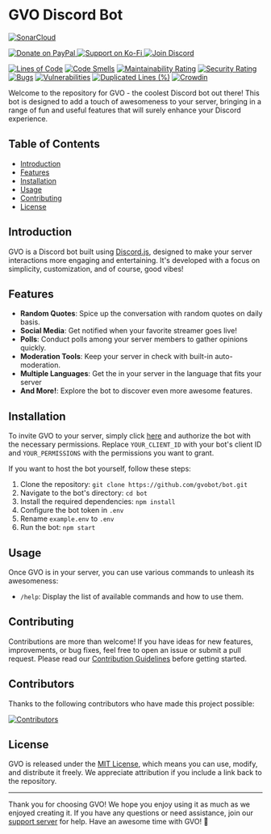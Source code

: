 # GVO Discord Bot

[![SonarCloud](https://sonarcloud.io/images/project_badges/sonarcloud-orange.svg)](https://sonarcloud.io/summary/new_code?id=gvobot_bot)

<p align="left">
    <a href="https://paypal.me/sapphiredevs">
        <img src="https://img.shields.io/badge/Paypal-Donate?style=for-the-badge&logo=paypal&label=Donate&color=008cd4" alt="Donate on PayPal">
    </a>
    <a href="https://ko-fi.com/duckodas">
        <img src="https://img.shields.io/badge/Kofi-Support?style=for-the-badge&logo=kofi&label=Support&color=ff5e5b" alt="Support on Ko-Fi">
    </a>
    <a href="https://discord.gg/75QR5duadJ">
        <img src="https://img.shields.io/badge/Discord-Join?style=for-the-badge&logo=discord&label=Join&color=5865f2" alt="Join Discord">
    </a>
</p>

[![Lines of Code](https://sonarcloud.io/api/project_badges/measure?project=gvobot_bot&metric=ncloc)](https://sonarcloud.io/summary/new_code?id=gvobot_bot)
[![Code Smells](https://sonarcloud.io/api/project_badges/measure?project=gvobot_bot&metric=code_smells)](https://sonarcloud.io/summary/new_code?id=gvobot_bot)
[![Maintainability Rating](https://sonarcloud.io/api/project_badges/measure?project=gvobot_bot&metric=sqale_rating)](https://sonarcloud.io/summary/new_code?id=gvobot_bot)
[![Security Rating](https://sonarcloud.io/api/project_badges/measure?project=gvobot_bot&metric=security_rating)](https://sonarcloud.io/summary/new_code?id=gvobot_bot)
[![Bugs](https://sonarcloud.io/api/project_badges/measure?project=gvobot_bot&metric=bugs)](https://sonarcloud.io/summary/new_code?id=gvobot_bot)
[![Vulnerabilities](https://sonarcloud.io/api/project_badges/measure?project=gvobot_bot&metric=vulnerabilities)](https://sonarcloud.io/summary/new_code?id=gvobot_bot)
[![Duplicated Lines (%)](https://sonarcloud.io/api/project_badges/measure?project=gvobot_bot&metric=duplicated_lines_density)](https://sonarcloud.io/summary/new_code?id=gvobot_bot)
[![Crowdin](https://badges.crowdin.net/gvobot/localized.svg)](https://translate.gvobot.app/project/gvobot)

Welcome to the repository for GVO - the coolest Discord bot out there! This bot is designed to add a touch of awesomeness to your server, bringing in a range of fun and useful features that will surely enhance your Discord experience.

## Table of Contents

-   [Introduction](#introduction)
-   [Features](#features)
-   [Installation](#installation)
-   [Usage](#usage)
-   [Contributing](#contributing)
-   [License](#license)

## Introduction

GVO is a Discord bot built using [Discord.js](https://discord.js.org/), designed to make your server interactions more engaging and entertaining. It's developed with a focus on simplicity, customization, and of course, good vibes!

## Features

-   **Random Quotes**: Spice up the conversation with random quotes on daily basis.
-   **Social Media**: Get notified when your favorite streamer goes live!
-   **Polls**: Conduct polls among your server members to gather opinions quickly.
-   **Moderation Tools**: Keep your server in check with built-in auto-moderation.
-   **Multiple Languages**: Get the in your server in the language that fits your server
-   **And More!**: Explore the bot to discover even more awesome features.

## Installation

To invite GVO to your server, simply click [here](https://discord.com/oauth2/authorize?client_id=YOUR_CLIENT_ID&scope=bot&permissions=YOUR_PERMISSIONS) and authorize the bot with the necessary permissions. Replace `YOUR_CLIENT_ID` with your bot's client ID and `YOUR_PERMISSIONS` with the permissions you want to grant.

If you want to host the bot yourself, follow these steps:

1. Clone the repository: `git clone https://github.com/gvobot/bot.git`
2. Navigate to the bot's directory: `cd bot`
3. Install the required dependencies: `npm install`
4. Configure the bot token in `.env`
5. Rename `example.env` to `.env`
6. Run the bot: `npm start`

## Usage

Once GVO is in your server, you can use various commands to unleash its awesomeness:

-   `/help`: Display the list of available commands and how to use them.

## Contributing

Contributions are more than welcome! If you have ideas for new features, improvements, or bug fixes, feel free to open an issue or submit a pull request. Please read our [Contribution Guidelines](CONTRIBUTING.md) before getting started.

## Contributors

Thanks to the following contributors who have made this project possible:

<a href="https://github.com/gvobot/bot/graphs/contributors">
  <img src="https://stg.contrib.rocks/image?repo=gvobot/bot" alt="Contributors" />
</a>

## License

GVO is released under the [MIT License](LICENSE), which means you can use, modify, and distribute it freely. We appreciate attribution if you include a link back to the repository.

---

Thank you for choosing GVO! We hope you enjoy using it as much as we enjoyed creating it. If you have any questions or need assistance, join our [support server](https://gvobot.app/discord) for help. Have an awesome time with GVO! 🎉

